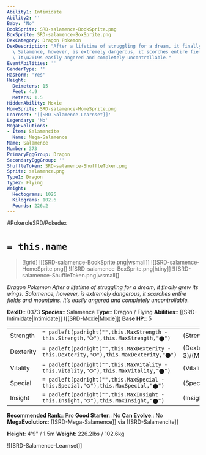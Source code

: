 ```yaml
---
Ability1: Intimidate
Ability2: ''
Baby: 'No'
BookSprite: SRD-salamence-BookSprite.png
BoxSprite: SRD-salamence-BoxSprite.png
DexCategory: Dragon Pokemon
DexDescription: "After a lifetime of struggling for a dream, it finally grew its wings.\
  \ Salamence, however, is extremely dangerous, it scorches entire fields and mountains.\
  \ It\u2019s easily angered and completely uncontrollable."
EventAbilities: ''
GenderType: ''
HasForm: 'Yes'
Height:
  Deimeters: 15
  Feet: 4.9
  Meters: 1.5
HiddenAbility: Moxie
HomeSprite: SRD-salamence-HomeSprite.png
Learnset: '[[SRD-Salamence-Learnset]]'
Legendary: 'No'
MegaEvolutions:
- Item: Salamencite
  Name: Mega-Salamence
Name: Salamence
Number: 373
PrimaryEggGroup: Dragon
SecondaryEggGroup: ''
ShuffleToken: SRD-salamence-ShuffleToken.png
Sprite: salamence.png
Type1: Dragon
Type2: Flying
Weight:
  Hectograms: 1026
  Kilograms: 102.6
  Pounds: 226.2
---
```


#PokeroleSRD/Pokedex

# `= this.name`

> [!grid]
> ![[SRD-salamence-BookSprite.png|wsmall]]
> ![[SRD-salamence-HomeSprite.png]]
> ![[SRD-salamence-BoxSprite.png|htiny]]
> ![[SRD-salamence-ShuffleToken.png|wsmall]]


*Dragon Pokemon*
*After a lifetime of struggling for a dream, it finally grew its wings. Salamence, however, is extremely dangerous, it scorches entire fields and mountains. It’s easily angered and completely uncontrollable.*

**DexID**:: 0373
**Species**:: Salamence
**Type**:: Dragon / Flying
**Abilities**:: [[SRD-Intimidate|Intimidate]] ([[SRD-Moxie|Moxie]])
**Base HP**:: 5

|           |                                                                                        |                                          |
| --------- | -------------------------------------------------------------------------------------- | ---------------------------------------- |
| Strength  | `= padleft(padright("",this.MaxStrength - this.Strength,"⭘"),this.MaxStrength,"⬤")`    | (Strength::3)/(MaxStrength::7)   |
| Dexterity | `= padleft(padright("",this.MaxDexterity - this.Dexterity,"⭘"),this.MaxDexterity,"⬤")` | (Dexterity:: 3)/(MaxDexterity::6) |
| Vitality  | `= padleft(padright("",this.MaxVitality - this.Vitality,"⭘"),this.MaxVitality,"⬤")`    | (Vitality::2)/(MaxVitality::5)   |
| Special   | `= padleft(padright("",this.MaxSpecial - this.Special,"⭘"),this.MaxSpecial,"⬤")`       | (Special::3)/(MaxSpecial::6)     |
| Insight   | `= padleft(padright("",this.MaxInsight - this.Insight,"⭘"),this.MaxInsight,"⬤")`       | (Insight::2)/(MaxInsight::5)     |


**Recommended Rank**:: Pro
**Good Starter**:: No
**Can Evolve**:: No
**MegaEvolution**:: [[SRD-Mega-Salamence]]
via [[SRD-Salamencite]]

**Height**: 4'9" / 1.5m
**Weight**: 226.2lbs / 102.6kg

![[SRD-Salamence-Learnset]]
